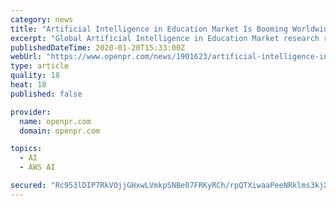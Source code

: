 ```yaml
---
category: news
title: "Artificial Intelligence in Education Market Is Booming Worldwide | Google, IBM, Pearson, Microsoft, AWS"
excerpt: "Global Artificial Intelligence in Education Market research report for easy to understand detailed breakdown of market growth factors, advance technologies, industry drivers, challenges ..."
publishedDateTime: 2020-01-20T15:33:00Z
webUrl: "https://www.openpr.com/news/1901623/artificial-intelligence-in-education-market-is-booming"
type: article
quality: 18
heat: 18
published: false

provider:
  name: openpr.com
  domain: openpr.com

topics:
  - AI
  - AWS AI

secured: "Rc953lDIP7RkVOjjGHxwLVmkpSNBe07FRKyRCh/rpQTXiwaaPeeNRklms3kjX32UtLYvGQEBTxoRo62kzKpJQBYXvOvwXMFRAGHfKfJ00A1tgVqp2WC/9hQC+Um9KZ7DtvyT/TXxC6BQaEJbcuDZFzU0YxAAXy76ClNNHmlxfOG8oVlmSD/4oZHoN338F4cVMBXunbYsigPuswEtGIBwucaV9+HS98MMFxjBJF3xlVvX3kIzVC7xjJX6M/nT/pULGNhIJFqCbJoqNXNuTJXKboODQrARaqR82kLFlIniPx5ieuinnpjbuGuQG8Bt+GiM;0jD5IsfrrXjJ4uy0jpR57A=="
---
```


